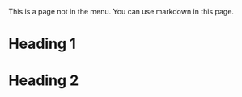 <!-- ---
permalink: /non-menu-page/
title: "Page not in menu"
excerpt: "This is a page not in th emain menu"
author_profile: true
redirect_from: 
  - "/nmp/"
  - "/nmp.html"
--- -->

This is a page not in the menu. You can use markdown in this page.

Heading 1
======

Heading 2
======
